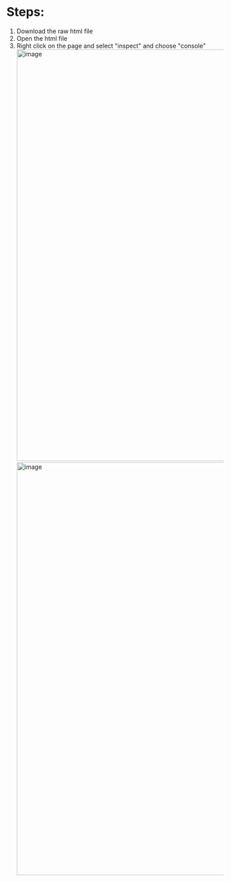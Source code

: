 # Steps:
1. Download the raw html file
2. Open the html file
3. Right click on the page and select "inspect" and choose "console"
   <img width="955" alt="image" src="https://github.com/user-attachments/assets/223e8c5a-b4fe-45b7-a261-939492c5d318" />
   <img width="958" alt="image" src="https://github.com/user-attachments/assets/e6d8e5de-a75b-4b46-a5c5-ea311bcdcba7" />

